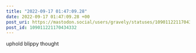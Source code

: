 ```yaml
---
title: "2022-09-17 01:47:09.28"
date: 2022-09-17 01:47:09.28 +00
post_uri: https://mastodon.social/users/gravely/statuses/109011221170434332
post_id: 109011221170434332
---
```

uphold blippy thought


